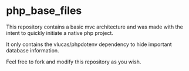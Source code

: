 # php_base_files

This repository contains a basic mvc architecture and was made with the intent to quickly initiate a native php project.

It only contains the vlucas/phpdotenv dependency to hide important database information.

Feel free to fork and modify this repository as you wish.